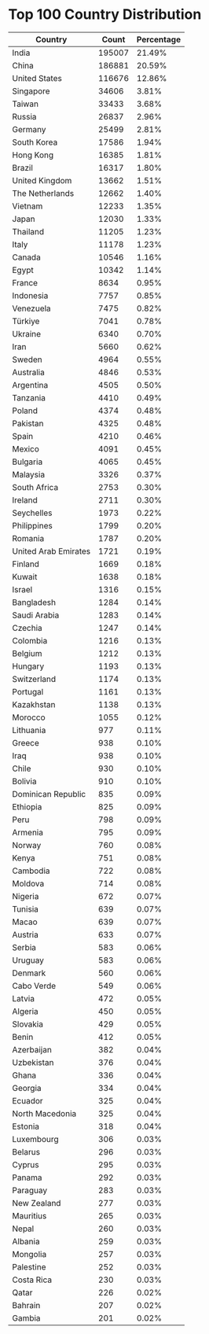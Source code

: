 # Top 100 Country Distribution
| Country | Count | Percentage |
|----|----|----|
| India | 195007 | 21.49% |
| China | 186881 | 20.59% |
| United States | 116676 | 12.86% |
| Singapore | 34606 | 3.81% |
| Taiwan | 33433 | 3.68% |
| Russia | 26837 | 2.96% |
| Germany | 25499 | 2.81% |
| South Korea | 17586 | 1.94% |
| Hong Kong | 16385 | 1.81% |
| Brazil | 16317 | 1.80% |
| United Kingdom | 13662 | 1.51% |
| The Netherlands | 12662 | 1.40% |
| Vietnam | 12233 | 1.35% |
| Japan | 12030 | 1.33% |
| Thailand | 11205 | 1.23% |
| Italy | 11178 | 1.23% |
| Canada | 10546 | 1.16% |
| Egypt | 10342 | 1.14% |
| France | 8634 | 0.95% |
| Indonesia | 7757 | 0.85% |
| Venezuela | 7475 | 0.82% |
| Türkiye | 7041 | 0.78% |
| Ukraine | 6340 | 0.70% |
| Iran | 5660 | 0.62% |
| Sweden | 4964 | 0.55% |
| Australia | 4846 | 0.53% |
| Argentina | 4505 | 0.50% |
| Tanzania | 4410 | 0.49% |
| Poland | 4374 | 0.48% |
| Pakistan | 4325 | 0.48% |
| Spain | 4210 | 0.46% |
| Mexico | 4091 | 0.45% |
| Bulgaria | 4065 | 0.45% |
| Malaysia | 3326 | 0.37% |
| South Africa | 2753 | 0.30% |
| Ireland | 2711 | 0.30% |
| Seychelles | 1973 | 0.22% |
| Philippines | 1799 | 0.20% |
| Romania | 1787 | 0.20% |
| United Arab Emirates | 1721 | 0.19% |
| Finland | 1669 | 0.18% |
| Kuwait | 1638 | 0.18% |
| Israel | 1316 | 0.15% |
| Bangladesh | 1284 | 0.14% |
| Saudi Arabia | 1283 | 0.14% |
| Czechia | 1247 | 0.14% |
| Colombia | 1216 | 0.13% |
| Belgium | 1212 | 0.13% |
| Hungary | 1193 | 0.13% |
| Switzerland | 1174 | 0.13% |
| Portugal | 1161 | 0.13% |
| Kazakhstan | 1138 | 0.13% |
| Morocco | 1055 | 0.12% |
| Lithuania | 977 | 0.11% |
| Greece | 938 | 0.10% |
| Iraq | 938 | 0.10% |
| Chile | 930 | 0.10% |
| Bolivia | 910 | 0.10% |
| Dominican Republic | 835 | 0.09% |
| Ethiopia | 825 | 0.09% |
| Peru | 798 | 0.09% |
| Armenia | 795 | 0.09% |
| Norway | 760 | 0.08% |
| Kenya | 751 | 0.08% |
| Cambodia | 722 | 0.08% |
| Moldova | 714 | 0.08% |
| Nigeria | 672 | 0.07% |
| Tunisia | 639 | 0.07% |
| Macao | 639 | 0.07% |
| Austria | 633 | 0.07% |
| Serbia | 583 | 0.06% |
| Uruguay | 583 | 0.06% |
| Denmark | 560 | 0.06% |
| Cabo Verde | 549 | 0.06% |
| Latvia | 472 | 0.05% |
| Algeria | 450 | 0.05% |
| Slovakia | 429 | 0.05% |
| Benin | 412 | 0.05% |
| Azerbaijan | 382 | 0.04% |
| Uzbekistan | 376 | 0.04% |
| Ghana | 336 | 0.04% |
| Georgia | 334 | 0.04% |
| Ecuador | 325 | 0.04% |
| North Macedonia | 325 | 0.04% |
| Estonia | 318 | 0.04% |
| Luxembourg | 306 | 0.03% |
| Belarus | 296 | 0.03% |
| Cyprus | 295 | 0.03% |
| Panama | 292 | 0.03% |
| Paraguay | 283 | 0.03% |
| New Zealand | 277 | 0.03% |
| Mauritius | 265 | 0.03% |
| Nepal | 260 | 0.03% |
| Albania | 259 | 0.03% |
| Mongolia | 257 | 0.03% |
| Palestine | 252 | 0.03% |
| Costa Rica | 230 | 0.03% |
| Qatar | 226 | 0.02% |
| Bahrain | 207 | 0.02% |
| Gambia | 201 | 0.02% |
